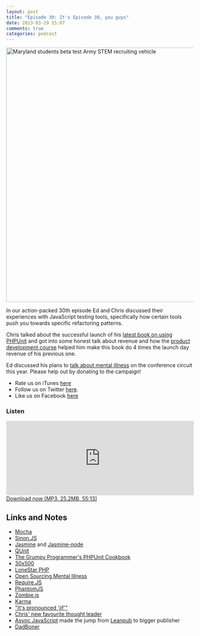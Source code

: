 ```yaml
---
layout: post
title: "Episode 30: It's Episode 30, you guys"
date: 2013-03-29 15:07
comments: true
categories: podcast
---
```


<a href="http://www.flickr.com/photos/rdecom/6465737909/" title="Maryland students beta test Army STEM recruiting vehicle by RDECOM, on Flickr"><img src="http://farm8.staticflickr.com/7001/6465737909_74a28baceb_b.jpg" width="1024" height="683" alt="Maryland students beta test Army STEM recruiting vehicle"></a>

In our action-packed 30th episode Ed and Chris discussed their experiences
with JavaScript testing tools, specifically how certain tools push you towards
specific refactoring patterns.

Chris talked about the successful launch of his [latest book on using PHPUnit](http://grumpy-phpunit.com)
and got into some honest talk about revenue and how the [product development course](http://unicornfree.com/30x500)
helped him make this book do 4 times the launch day revenue of his previous one.

Ed discussed his plans to [talk about mental illness](http://www.indiegogo.com/projects/open-sourcing-mental-illness)
on the conference circuit this year. Please help out by donating to the campaign!

* Rate us on iTunes [here](http://itunes.apple.com/us/podcast/dev-hell/id489840699)
* Follow us on Twitter [here](https://twitter.com/dev_hell).
* Like us on Facebook [here](https://www.facebook.com/devhellpodcast)

### Listen

<iframe frameborder='0' height='200px' scrolling='no' seamless src='https://embed.simplecast.com/35289?color=f5f5f5' width='100%'></iframe>
<a href="http://audio.simplecast.com/35289.mp3" rel="enclosure">Download now (MP3, 25.2MB, 55:13)</a>

## Links and Notes

* [Mocha](http://visionmedia.github.com/mocha/)
* [Sinon.JS](http://sinonjs.org)
* [Jasmine](http://pivotal.github.com/jasmine/) and [Jasmine-node](https://github.com/mhevery/jasmine-node)
* [QUnit](http://qunitjs.com/)
* [The Grumpy Programmer's PHPUnit Cookbook](http://grumpy-phpunit.com)
* [30x500](http://unicornfree.com/30x500)
* [LoneStar PHP](http://lonestarphp.com)
* [Open Sourcing Mental Illness](http://www.indiegogo.com/projects/open-sourcing-mental-illness)
* [Require.JS](http://requirejs.org)
* [PhantomJS](http://phantomjs.org/)
* [Zombie.js](http://zombie.labnotes.org/)
* [Karma](http://karma-runner.github.com/0.8/index.html)
* ["It's pronounced 'jif'"](http://www.olsenhome.com/gif/)
* [Chris' new favourite thought leader](http://en.wikipedia.org/wiki/House_%28TV_series%29)
* [Async JavaScript](http://pragprog.com/book/tbajs/async-javascript) made the jump from [Leanpub](http://leanpub.com) to bigger publisher
* [DadBoner](https://twitter.com/DadBoner)